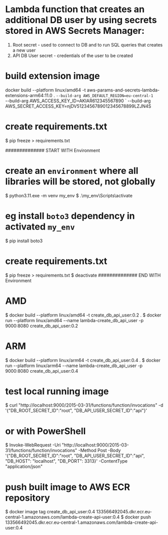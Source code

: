 # Lambda function that creates an additional DB user by using secrets stored in AWS Secrets Manager:
1. Root secret - used to connect to DB and to run SQL queries that creates a new user
2. API DB User secret - credentials of the user to be created

# build extension image
docker build --platform linux/amd64  -t aws-params-and-secrets-lambda-extensions-arm64:11.0 . `
 --build-arg AWS_DEFAULT_REGION=eu-central-1 `                                                                                                                                      
 --build-arg AWS_ACCESS_KEY_ID=AKIAR612345567890 `
 --build-arg AWS_SECRET_ACCESS_KEY=njDV5123456789012345678899LZJN4S

# create requirements.txt
$ pip freeze > requirements.txt

############## START WITH Environment
# create an `environment` where all libraries will be stored, not globally
$ python3.11.exe -m venv my_env
$ .\my_env\Scripts\activate

# eg install `boto3` dependency in activated `my_env`
$ pip install boto3
# create requirements.txt
$ pip freeze > requirements.txt
$ deactivate
############## END WITH Environment

# AMD
$ docker build --platform linux/amd64 -t create_db_api_user:0.2 .
$ docker run --platform linux/amd64 --name lambda-create_db_api_user -p 9000:8080 create_db_api_user:0.2

# ARM
$ docker build --platform linux/arm64 -t create_db_api_user:0.4 .
$ docker run --platform linux/arm64 --name lambda-create_db_api_user -p 9000:8080 create_db_api_user:0.4

# test local running image
$ curl "http://localhost:9000/2015-03-31/functions/function/invocations" -d '{"DB_ROOT_SECRET_ID":"root", "DB_API_USER_SECRET_ID":"api"}'
# or with PowerShell
$ Invoke-WebRequest -Uri "http://localhost:9000/2015-03-31/functions/function/invocations" -Method Post -Body '{"DB_ROOT_SECRET_ID":"root", "DB_API_USER_SECRET_ID":"api", "DB_HOST": "localhost", "DB_PORT": 3313}' -ContentType "application/json"


# push built image to AWS ECR repository
$ docker image tag create_db_api_user:0.4 133566492045.dkr.ecr.eu-central-1.amazonaws.com/lambda-create-api-user:0.4
$ docker push 133566492045.dkr.ecr.eu-central-1.amazonaws.com/lambda-create-api-user:0.4